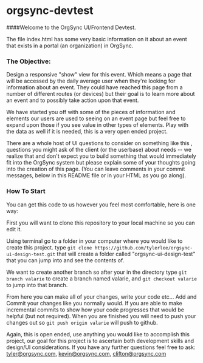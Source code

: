 orgsync-devtest
===============

####Welcome to the OrgSync UI/Frontend Devtest.

The file index.html has some very basic information on it about an event that exists in a portal (an organization) in OrgSync.

### The Objective:

Design a responsive "show" view for this event. Which means a page that will be accessed by the daily average user when they're looking for information about an event. They could have reached this page from a number of different routes (or devices) but their goal is to learn more about an event and to possibly take action upon that event.

We have started you off with some of the pieces of information and elements our users are used to seeing on an event page but feel free to expand upon those if you see value in other types of elements. Play with the data as well if it is needed, this is a very open ended project.

There are a whole host of UI questions to consider on something like this , questions you might ask of the client (or the userbase) about needs -- we realize that and don't expect you to build something that would immediately fit into the OrgSync system but please explain some of your thoughts going into the creation of this page. (You can leave comments in your commit messages, below in this README file or in your HTML as you go along).

### How To Start

You can get this code to us however you feel most comfortable, here is one way:

First you will want to clone this repository to your local machine so you can edit it.

Using terminal go to a folder in your computer where you would like to create this project. type `git clone https://github.com/tylerlee/orgsync-ui-design-test.git` that will create a folder called "orgsync-ui-design-test" that you can jump into and see the contents of. 

We want to create another branch so after your in the directory type `git branch valarie` to create a branch named valarie, and `git checkout valarie` to jump into that branch.

From here you can make all of your changes, write your code etc... Add and Commit your changes like you normally would.
If you are able to make incremental commits to show how your code progresses that would be helpful (but not required). When you are finished you will need to push your changes out so `git push origin valarie` will push to github.

Again, this is open ended, use anything you would like to accomplish this project, our goal for this project is to ascertain both development skills and design/UI considerations. If you have any further questions feel free to ask: tyler@orgsync.com, kevin@orgsync.com, clifton@orgsync.com